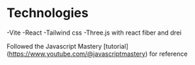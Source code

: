 # Technologies

-Vite
-React
-Tailwind css
-Three.js with react fiber and drei

Followed the Javascript Mastery [tutorial] (https://www.youtube.com/@javascriptmastery) for reference

